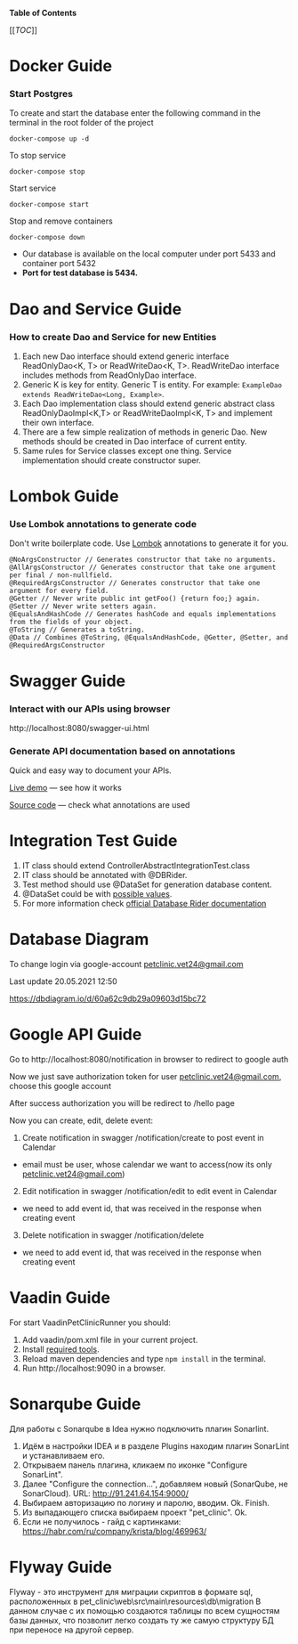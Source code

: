 **Table of Contents**

[[_TOC_]]

# Docker Guide
### Start Postgres

To create and start the database enter the following command in the terminal in the root folder of the project

```docker-compose up -d```

To stop service

```docker-compose stop```

Start service

```docker-compose start```

Stop and remove containers

```docker-compose down```

- Our database is available on the local computer under port 5433 and container port 5432
- **Port for test database is 5434.**


# Dao and Service Guide
### How to create Dao and Service for new Entities


1. Each new Dao interface should extend generic interface ReadOnlyDao<K, T> or ReadWriteDao<K, T>. ReadWriteDao interface includes methods from ReadOnlyDao interface.
2. Generic K is key for entity. Generic T is entity. For example: `ExampleDao extends ReadWriteDao<Long, Example>`.
3. Each Dao implementation class should extend generic abstract class ReadOnlyDaoImpl<K,T> or ReadWriteDaoImpl<K, T> and implement their own interface.
4. There are a few simple realization of methods in generic Dao. New methods should be created in Dao interface of current entity.
5. Same rules for Service classes except one thing. Service implementation should create constructor super.

# Lombok Guide
### Use Lombok annotations to generate code
Don't write boilerplate code. Use [Lombok](https://javarush.ru/groups/posts/2753-biblioteka-lombok) annotations to generate it for you.

```
@NoArgsConstructor // Generates constructor that take no arguments.
@AllArgsConstructor // Generates constructor that take one argument per final / non-nullfield.
@RequiredArgsConstructor // Generates constructor that take one argument for every field.
@Getter // Never write public int getFoo() {return foo;} again.
@Setter // Never write setters again.
@EqualsAndHashCode // Generates hashCode and equals implementations from the fields of your object.
@ToString // Generates a toString.
@Data // Combines @ToString, @EqualsAndHashCode, @Getter, @Setter, and @RequiredArgsConstructor
```


# Swagger Guide
### Interact with our APIs using browser
http://localhost:8080/swagger-ui.html

### Generate API documentation based on annotations
Quick and easy way to document your APIs.

[Live demo](http://158.101.164.60:8081/) — see how it works

[Source code](https://github.com/springdoc/springdoc-openapi-demos/blob/master/springdoc-openapi-spring-boot-2-webmvc/src/main/java/org/springdoc/demo/app2/api/UserApi.java) — check what annotations are used



# Integration Test Guide

1. IT class should extend ControllerAbstractIntegrationTest.class
2. IT class should be annotated with @DBRider.
3. Test method should use @DataSet for generation database content.  
4. @DataSet could be with [possible values](https://database-rider.github.io/getting-started/#configuration). 
5. For more information check [official Database Rider documentation](https://database-rider.github.io/database-rider/1.23.0/documentation.html)

# Database Diagram
To change login via google-account petclinic.vet24@gmail.com

Last update 20.05.2021 12:50

https://dbdiagram.io/d/60a62c9db29a09603d15bc72

# Google API Guide
Go to http://localhost:8080/notification in browser to redirect to google auth

Now we just save authorization token for user petclinic.vet24@gmail.com, choose this google account

After success authorization you will be redirect to /hello page

Now you can create, edit, delete event:
1) Create notification in swagger /notification/create to post event in Calendar
- email must be user, whose calendar we want to access(now its only petclinic.vet24@gmail.com)
2) Edit notification in swagger /notification/edit to edit event in Calendar
- we need to add event id, that was received in the response when creating event
3) Delete notification in swagger /notification/delete 
- we need to add event id, that was received in the response when creating event

# Vaadin Guide

For start VaadinPetClinicRunner you should: 
1. Add vaadin/pom.xml file in your current project. 
2. Install [required tools](https://vaadin.com/docs/v14/guide/install). 
3. Reload maven dependencies and type ```npm install``` in the terminal.
4. Run http://localhost:9090 in a browser.

# Sonarqube Guide

Для работы с Sonarqube в Idea нужно подключить плагин Sonarlint.
1. Идём в настройки IDEA и в разделе Plugins находим плагин SonarLint и устанавливаем его.
2. Открываем панель плагина, кликаем по иконке "Configure SonarLint".
3. Далее "Configure the connection...", добавляем новый (SonarQube, не SonarCloud). URL: http://91.241.64.154:9000/
4. Выбираем авторизацию по логину и паролю, вводим. Ok. Finish.
5. Из выпадающего списка выбираем проект "pet_clinic". Ok.
6. Если не получилось - гайд с картинками: https://habr.com/ru/company/krista/blog/469963/

# Flyway Guide
Flyway - это инструмент для миграции скриптов в формате sql,
расположенных в pet_clinic\web\src\main\resources\db\migration
В данном случае с их помощью создаются таблицы по всем сущностям базы данных,
что позволит легко создать ту же самую структуру БД при переносе на другой сервер.